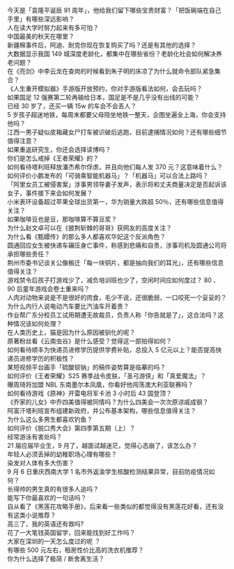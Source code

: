 今天是「袁隆平诞辰 91 周年」，他给我们留下哪些宝贵财富？「把饭碗端在自己手里」有哪些深远影响？  
人在读大学时努力起来有多可怕？  
中国最美的秋天在哪里？  
新疆棉事件后，阿迪、耐克你现在恢复购买了吗？还是有其他的选择？  
大数据显示我国 149 城深度老龄化，都集中在哪些省份？老龄化社会如何解决养老问题？  
在《亮剑》中李云龙在查岗的时候看到朱子明的床凉了为什么就命令部队紧急集合？  
《人生重开模拟器》手游版开放预约，你对手游版看法如何，会去玩吗？  
如果国足 12 强赛第二轮再输给日本，国足是不是几乎没有出线的可能？  
已经 30 岁了，还买一辆 15w 的车会不会丢人？  
5 岁孩子超迷地铁，每周末都要父母陪坐地铁一整天，企图坐遍全上海，你会支持他吗？  
江西一男子疑似皮箱藏女尸打车被识破后逃跑，目前逮捕情况如何？还有哪些细节值得注意？  
如果重返研究生，你还会选择读博吗？  
你们是怎么戒掉《王者荣耀》的？  
如何看待塔利班释放潘杰希尔俘虏，并且向他们每人发 370 元？这意味着什么？  
如何评价小鹏发布的「可骑乘智能机器马」？「机器马」可以合法上路吗？  
「阿里女员工被侵害案」涉事男领导妻子发声，表示将和丈夫商量决定是否起诉该女子，事件接下来会如何发展？  
小米表环设备超过苹果全球出货第一，华为销量大跌超 50％，还有哪些信息值得关注？  
如果咖啡豆也是豆，那咖啡算不算豆浆？  
为什么赵文卓可以在《披荆斩棘的哥哥》获网友的高度关注？  
为什么看《甄嬛传》的那么多人都喜欢华妃这个反派角色？  
圆通回应女生被快递车碾压身亡事件，称感到悲痛和自责，涉事司机及圆通公司将承担哪些责任？  
荆州市委书记谈关公像搬迁「每一块铜片，都是抽向我们的耳光」，还有哪些信息值得关注？  
游戏禁令后孩子打游戏少了，减负培训班也少了，空闲时间应如何度过？ 80 、 90 后童年游戏会卷土重来吗？  
人肉对动物来说是不是很好的肉食，毛少不说，还很脆弱，一口咬死一个妥妥的？  
为什么内行人说电动汽车要比汽油车开着贵？  
作业帮广东分校员工试用期遭无故裁员，负责人称「你告就是了」，这合法吗？这种情况该如何处理？  
在人类历史上，猫是因为什么原因被驯化的呢？  
原著粉丝看《云南虫谷》是什么感受？觉得这一部拍得如何？  
如何看待顺丰为快递员进修学历提供学费补贴，总投入 5 亿元以上？能否提高快递员进修学历的积极性？  
某短视频平台画手「硫酸钡钠」的稿件姿势算是临摹的吗？  
如何评价《王者荣耀》S25 赛季战令皮肤，「圣弓游侠」和「真爱魔法」？  
曝周琦将加盟 NBL 东南墨尔本凤凰，你看好他闯荡澳大利亚联赛吗？  
如何看待游戏《原神》开雷电将军卡池 3 小时后 43 国登顶？  
《乔家的儿女》中乔四美值得被同情吗？为什么四美会一次次原谅戚成钢？  
阿富汗塔利班宣布组建新政府，并公布基本架构，哪些信息值得关注？  
为什么这么多男生都喜欢钓鱼？  
如何评价《脱口秀大会》第四季第五期（上）？  
经常游泳有害处吗？  
21 届应届毕业生，9 月了，越面试越迷茫，觉得心态崩了，该怎么办？  
年轻人必须丢掉的幼稚职场心理有哪些？  
染发对人体有多大伤害？  
9 月 6 日重庆西南大学 1 名市外返渝学生核酸检测结果异常，目前防疫情况如何？  
长得帅的男生真的有很多人追吗？  
能写下你最喜欢的一句话吗？  
自从看了《黑莲花攻略手册》，后来看一些类似的都觉得没有黑莲花好看，还有没有这类小说推荐？  
高三了，我的英语还有救吗?  
花了一大笔钱英国留学，回来能找到好工作吗？  
大家在深圳的一天怎么度过的呢 ？  
有哪些 500 元左右，租房性价比高的洗衣机推荐？  
你为什么选择了极简 / 断舍离生活？  
